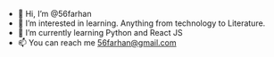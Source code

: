 - 👋 Hi, I’m @56farhan
- 👀 I’m interested in learning. Anything from technology to Literature. 
- 🌱 I’m currently learning Python and React JS
- 📫 You can reach me 56farhan@gmail.com 

<!---
56farhan/56farhan is a ✨ special ✨ repository because its `README.md` (this file) appears on your GitHub profile.
You can click the Preview link to take a look at your changes.
--->
